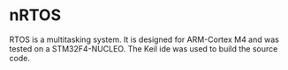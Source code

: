 # nRTOS
RTOS is a multitasking system. It is designed for ARM-Cortex M4 and was tested on a STM32F4-NUCLEO. The Keil ide was used to build the source code.

